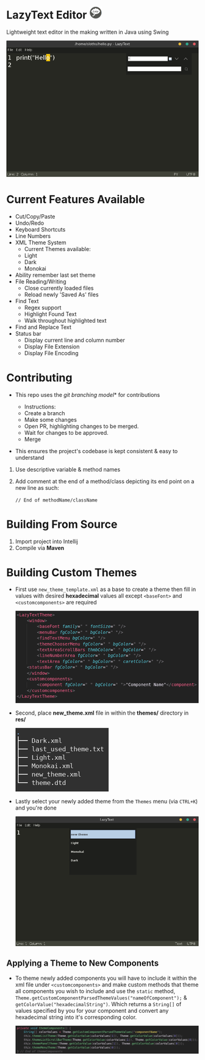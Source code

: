 # LazyText Editor ![Lazy_Text_Editor_Logo](github_res/icon.png)

Lightweight text editor in the making written in Java using Swing

![Lazy_Text_Editor_demo](github_res/Capture.png)

# Current Features Available
* Cut/Copy/Paste
* Undo/Redo
* Keyboard Shortcuts
* Line Numbers
* XML Theme System
  * Current Themes available:
  * Light
  * Dark
  * Monokai
* Ability remember last set theme
* File Reading/Writing
  * Close currently loaded files
  * Reload newly 'Saved As' files
* Find Text
  * Regex support
  * Highlight Found Text
  * Walk throughout highlighted text
* Find and Replace Text
* Status bar
  * Display current line and column number
  * Display File Extension
  * Display File Encoding

# Contributing

* This repo uses the *git branching model** for contributions
    * Instructions:
    * Create a branch
    * Make some changes
    * Open PR, highlighting changes to be merged.
    * Wait for changes to be approved.
    * Merge

* This ensures the project's codebase is kept consistent & easy to understand

1. Use descriptive variable & method names

2. Add comment at the end of a method/class depicting its end point
   on a new line as such:
   
   `// End of methodName/className`

# Building From Source
1. Import project into Intellij
2. Compile via **Maven**

# Building Custom Themes

* First use `new_theme_template.xml` as a base to create a theme
  then fill in values with desired **hexadecimal** values all except 
  `<baseFont>` and `<customcomponents>` are required

  ![theme_template](github_res/xml_template.png)

* Second, place **new_theme.xml** file in within the **themes/** directory in **res/**
  
  ![placing_new_theme_in_directory](github_res/adding_new_theme.png)

* Lastly select your newly added theme from the `Themes` menu (via `CTRL+K`) and you're done

  ![selecting_new_theme](github_res/selecting_newly_added_theme.png)


## Applying a Theme to New Components

* To theme newly added components you will have to include it within the xml file
  under `<customcomponents>` and make custom methods that theme all components you wish to include and use the 
  `static` method, `Theme.getCustomComponentParsedThemeValues("nameOfComponent");` & `getColorValue("hexadecimalString")`.
  Which returns a `String[]` of values specified by you for your component and convert any hexadecimal string
  into it's corresponding color.

  ![theme_new_components](github_res/theming_new_components.png)